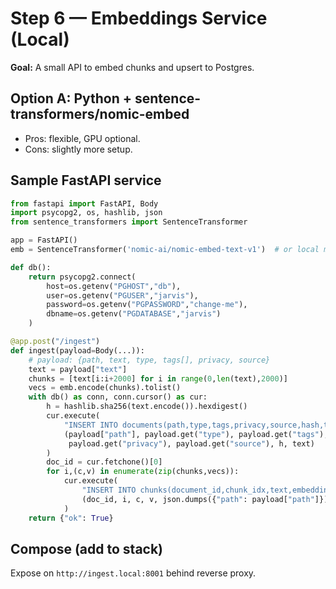 # Step 6 — Embeddings Service (Local)
**Goal:** A small API to embed chunks and upsert to Postgres.

## Option A: Python + sentence-transformers/nomic-embed
- Pros: flexible, GPU optional.  
- Cons: slightly more setup.

## Sample FastAPI service
```python
from fastapi import FastAPI, Body
import psycopg2, os, hashlib, json
from sentence_transformers import SentenceTransformer

app = FastAPI()
emb = SentenceTransformer('nomic-ai/nomic-embed-text-v1')  # or local model path

def db():
    return psycopg2.connect(
        host=os.getenv("PGHOST","db"),
        user=os.getenv("PGUSER","jarvis"),
        password=os.getenv("PGPASSWORD","change-me"),
        dbname=os.getenv("PGDATABASE","jarvis")
    )

@app.post("/ingest")
def ingest(payload=Body(...)):
    # payload: {path, text, type, tags[], privacy, source}
    text = payload["text"]
    chunks = [text[i:i+2000] for i in range(0,len(text),2000)]
    vecs = emb.encode(chunks).tolist()
    with db() as conn, conn.cursor() as cur:
        h = hashlib.sha256(text.encode()).hexdigest()
        cur.execute(
            "INSERT INTO documents(path,type,tags,privacy,source,hash,text) VALUES(%s,%s,%s,%s,%s,%s,%s) RETURNING id",
            (payload["path"], payload.get("type"), payload.get("tags"),
             payload.get("privacy"), payload.get("source"), h, text)
        )
        doc_id = cur.fetchone()[0]
        for i,(c,v) in enumerate(zip(chunks,vecs)):
            cur.execute(
                "INSERT INTO chunks(document_id,chunk_idx,text,embedding,metadata) VALUES(%s,%s,%s,%s,%s)",
                (doc_id, i, c, v, json.dumps({"path": payload["path"]}))
            )
    return {"ok": True}
```

## Compose (add to stack)
Expose on `http://ingest.local:8001` behind reverse proxy.
